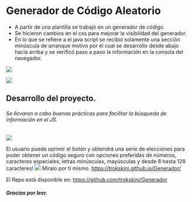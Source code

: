 # Generador de Código Aleatorio

- A partir de una plantilla se trabajó en un generador de código.
- Se hicieron cambios en el css para mejorar la visibilidad del generador.
- En lo que se refiere a el java script se recibió solamente una sección minúscula de arranque motivo por el cual se desarrollo desde abajo hacia  arriba y se  verificó paso a paso la información en la consola del navegador.

![](https://scontent.fntr11-1.fna.fbcdn.net/v/t39.30808-6/309544001_6054878491193455_3501255089022899638_n.jpg?_nc_cat=108&ccb=1-7&_nc_sid=730e14&_nc_ohc=L1-AaKre1PMAX8tJV7G&_nc_ht=scontent.fntr11-1.fna&oh=00_AT8d6Ix7NZ19r0V0EGmr-sEX19ytwHl6dGGcKqo8TXEFQQ&oe=633BE9C7)

![](https://scontent.fntr11-1.fna.fbcdn.net/v/t39.30808-6/308052772_6054881231193181_3271894624754729634_n.jpg?_nc_cat=106&ccb=1-7&_nc_sid=730e14&_nc_ohc=sC4S5aqS3pQAX_sTaaq&_nc_ht=scontent.fntr11-1.fna&oh=00_AT8tSVN0CF-YE34IHUp8hNaIjxtg3OuzvWZBW1xw-KYj1w&oe=633BC238)

## Desarrollo del proyecto.
###### Se llevaron a cabo buenas prácticas para facilitar la búsqueda de información en el JS.
![](https://scontent.fntr11-1.fna.fbcdn.net/v/t39.30808-6/309203954_6054900027857968_8936656297153066164_n.jpg?_nc_cat=111&ccb=1-7&_nc_sid=730e14&_nc_ohc=6AhDCFQ22y8AX8lF8mg&_nc_ht=scontent.fntr11-1.fna&oh=00_AT_7tWTt0ItzDR5WW0eZE_kBnCzrO2ttTu8hJT9Y9h4b9w&oe=633C04F8)

El usuario puede oprimir el botón y obtendrá una serie de elecciones para poder obtener un código seguro con opciones preferidas de números, caracteres especiales, letras minúsculas, mayúsculas y desde 8 hasta 128 caracteres!
![](https://scontent.fntr11-1.fna.fbcdn.net/v/t39.30808-6/309591545_6054914804523157_4083204038490832515_n.jpg?_nc_cat=103&ccb=1-7&_nc_sid=730e14&_nc_ohc=E12omvMCo-kAX_-PiDA&_nc_ht=scontent.fntr11-1.fna&oh=00_AT8KFcfslu_f4n3j3xHsj9pt5M9sSwFzfgkSWrT0PKRGTw&oe=633B0789)
Míralo por ti mismo.
https://trokskini.github.io/Generador/

El Repo está disponible en:
https://github.com/trokskini/Generador

##### Gracias por leer.